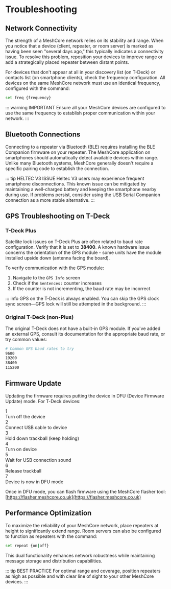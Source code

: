 # Troubleshooting

<div class="section-divider">
  <div class="divider-line"></div>
</div>

## Network Connectivity

The strength of a MeshCore network relies on its stability and range. When you notice that a device (client, repeater, or room server) is marked as having been seen "several days ago," this typically indicates a connectivity issue. To resolve this problem, reposition your devices to improve range or add a strategically placed repeater between distant points.

For devices that don't appear at all in your discovery list (on T-Deck) or contacts list (on smartphone clients), check the frequency configuration. All devices on the same MeshCore network must use an identical frequency, configured with the command:

```bash
set freq {frequency}
```

::: warning IMPORTANT
Ensure all your MeshCore devices are configured to use the same frequency to establish proper communication within your network.
:::

<div class="section-divider">
  <div class="divider-line"></div>
</div>

## Bluetooth Connections

Connecting to a repeater via Bluetooth (BLE) requires installing the BLE Companion firmware on your repeater. The MeshCore application on smartphones should automatically detect available devices within range. Unlike many Bluetooth systems, MeshCore generally doesn't require a specific pairing code to establish the connection.

::: tip HELTEC V3 ISSUE
Heltec V3 users may experience frequent smartphone disconnections. This known issue can be mitigated by maintaining a well-charged battery and keeping the smartphone nearby during use. If problems persist, consider using the USB Serial Companion connection as a more stable alternative.
:::

<div class="section-divider">
  <div class="divider-line"></div>
</div>

## GPS Troubleshooting on T-Deck

### T-Deck Plus

Satellite lock issues on T-Deck Plus are often related to baud rate configuration. Verify that it is set to **38400**. A known hardware issue concerns the orientation of the GPS module - some units have the module installed upside down (antenna facing the board).

To verify communication with the GPS module:
1. Navigate to the `GPS Info` screen
2. Check if the `Sentences:` counter increases
3. If the counter is not incrementing, the baud rate may be incorrect

::: info
GPS on the T-Deck is always enabled. You can skip the GPS clock sync screen—GPS lock will still be attempted in the background.
:::

### Original T-Deck (non-Plus)

The original T-Deck does not have a built-in GPS module. If you've added an external GPS, consult its documentation for the appropriate baud rate, or try common values:

```bash
# Common GPS baud rates to try
9600
19200
38400
115200
```

<div class="section-divider">
  <div class="divider-line"></div>
</div>

## Firmware Update

Updating the firmware requires putting the device in DFU (Device Firmware Update) mode. For T-Deck devices:

<div class="dark-steps-container">
  <div class="dark-step">
    <div class="dark-step-number">1</div>
    <div class="dark-step-content">
      <div class="dark-step-title">Turn off the device</div>
    </div>
  </div>
  <div class="dark-step">
    <div class="dark-step-number">2</div>
    <div class="dark-step-content">
      <div class="dark-step-title">Connect USB cable to device</div>
    </div>
  </div>
  <div class="dark-step">
    <div class="dark-step-number">3</div>
    <div class="dark-step-content">
      <div class="dark-step-title">Hold down trackball (keep holding)</div>
    </div>
  </div>
  <div class="dark-step">
    <div class="dark-step-number">4</div>
    <div class="dark-step-content">
      <div class="dark-step-title">Turn on device</div>
    </div>
  </div>
  <div class="dark-step">
    <div class="dark-step-number">5</div>
    <div class="dark-step-content">
      <div class="dark-step-title">Wait for USB connection sound</div>
    </div>
  </div>
  <div class="dark-step">
    <div class="dark-step-number">6</div>
    <div class="dark-step-content">
      <div class="dark-step-title">Release trackball</div>
    </div>
  </div>
  <div class="dark-step">
    <div class="dark-step-number">7</div>
    <div class="dark-step-content">
      <div class="dark-step-title">Device is now in DFU mode</div>
    </div>
  </div>
</div>

Once in DFU mode, you can flash firmware using the MeshCore flasher tool:  
[https://flasher.meshcore.co.uk](https://flasher.meshcore.co.uk)

<div class="section-divider">
  <div class="divider-line"></div>
</div>

## Performance Optimization

To maximize the reliability of your MeshCore network, place repeaters at height to significantly extend range. Room servers can also be configured to function as repeaters with the command:

```bash
set repeat {on|off}
```

This dual functionality enhances network robustness while maintaining message storage and distribution capabilities.

::: tip BEST PRACTICE
For optimal range and coverage, position repeaters as high as possible and with clear line of sight to your other MeshCore devices.
:::

